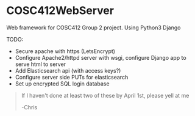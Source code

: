 # COSC412WebServer
Web framework for COSC412 Group 2 project. Using Python3 Django

TODO: 
* Secure apache with https (LetsEncrypt)
* Configure Apache2/httpd server with wsgi, configure Django app to serve html to server
* Add Elasticsearch api (with access keys?)
* Configure server side PUTs for elasticsearch
* Set up encrypted SQL login database

>If I haven't done at least two of these by April 1st, please yell at me
>
>-Chris
